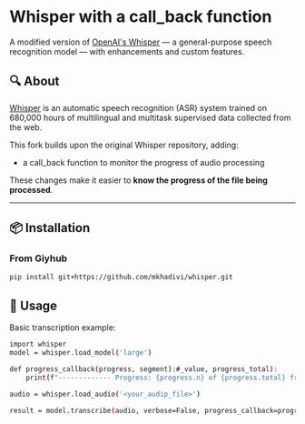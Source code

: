 # Whisper with a call_back function

A modified version of [OpenAI's Whisper](https://github.com/openai/whisper) — a general-purpose speech recognition model — with enhancements and custom features.

## 🔍 About

[Whisper](https://github.com/openai/whisper) is an automatic speech recognition (ASR) system trained on 680,000 hours of multilingual and multitask supervised data collected from the web.

This fork builds upon the original Whisper repository, adding:
- a call_back function to monitor the progress of audio processing

These changes make it easier to **know the progress of the file being processed**.

---

## 📦 Installation

### From Giyhub
```bash
pip install git+https://github.com/mkhadivi/whisper.git
```

## 🚀 Usage

Basic transcription example:
```bash
import whisper
model = whisper.load_model('large')

def progress_callback(progress, segment):#_value, progress_total):
    print(f"------------- Progress: {progress.n} of {progress.total} frames processed. ------------------")

audio = whisper.load_audio('<your_audip_file>')

result = model.transcribe(audio, verbose=False, progress_callback=progress_callback)
```
